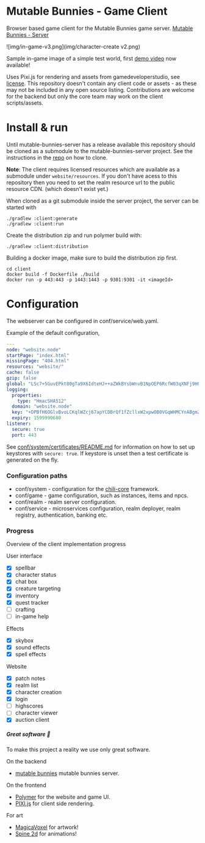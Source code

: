 # Mutable Bunnies - Game Client

Browser based game client for the Mutable Bunnies game server. [Mutable Bunnies - Server](https://github.com/codingchili/mutable-bunnies-server)

![img/in-game-v3.png](img/character-create v2.png)

Sample in-game image of a simple test world, first [demo video](https://www.youtube.com/watch?v=TlFcvCJb9lw) now available!

Uses Pixi.js for rendering and assets from gamedeveloperstudio, see [license](https://www.gamedeveloperstudio.com/license.php). This repository doesn't contain any client code or assets - as these may not be included in any open source listing. Contributions are welcome for the backend but only the core team may work on the client scripts/assets.

# Install & run

Until mutable-bunnies-server has a release available this repository should be cloned as a submodule to the 
mutable-bunnies-server project. See the instructions in the [repo](https://github.com/codingchili/mutable-bunnies-server)
on how to clone.

**Note**: The client requires licensed resources which are available as a submodule under 
`website/resources`. If you don't have acess to this repository then you need to set the
realm resource url to the public resource CDN. (which doesn't exist yet.)

When cloned as a git submodule inside the server project, the server can be started with

```console
./gradlew :client:generate
./gradlew :client:run
```

Create the distribution zip and run polymer build with:
```console
./gradlew :client:distribution
```

Building a docker image, make sure to build the distribution zip first.

```console
cd client
docker build -f Dockerfile ./build
docker run -p 443:443 -p 1443:1443 -p 9301:9301 -it <imageId>
```

# Configuration

The webserver can be configured in conf/service/web.yaml.

Example of the default configuration,

```yaml
---
node: "website.node"
startPage: "index.html"
missingPage: "404.html"
resources: "website/"
cache: false
gzip: false
global: "LSc7+5GuvEPkt80gTa9X6IdteHJ++aZWkBYsbWnvB1NpOEP6RcfW03qXNFj9HO4YAUX6JxohipZm51rReU553Q=="
logging:
  properties:
    type: "HmacSHA512"
  domain: "website.node"
  key: "+DPBfH6OGlvBvoLCKqlWZcj67apYCDBrQf1fZcllxW2xpwOB0VGqWHMCYnABgmZsS1NWNvk+6VOpQPfFbf5LKA=="
  expiry: 1599990680
listener:
  secure: true
  port: 443
```

See [conf/system/certificates/README.md](conf/system/certificates/README.md) for information on how to set up keystores
with `secure: true`. If keystore is unset then a test certificate is generated on the fly.

### Configuration paths

- conf/system - configuration for the [chili-core](https://github.com/codingchili/chili-core) framework.
- conf/game - game configuration, such as instances, items and npcs.
- conf/realm - realm server configuration.
- conf/service - microservices configuration, realm deployer, realm registry, authentication, banking etc.


### Progress

Overview of the client implementation progress

User interface
- [X] spellbar
- [X] character status
- [X] chat box
- [X] creature targeting
- [X] inventory
- [X] quest tracker
- [ ] crafting
- [ ] in-game help

Effects
- [X] skybox
- [X] sound effects
- [X] spell effects

Website
- [X] patch notes
- [X] realm list
- [X] character creation
- [X] login
- [ ] highscores
- [ ] character viewer
- [x] auction client

##### Great software :blue_heart:
To make this project a reality we use only great software.

On the backend
- [mutable bunnies](https://github.com/codingchili/mutable-bunnies-server)  mutable bunnies server.

On the frontend
- [Polymer](https://www.polymer-project.org/) for the website and game UI.
- [PIXI.js](http://www.pixijs.com/) for client side rendering.

For art
- [MagicaVoxel](https://ephtracy.github.io/) for artwork!
- [Spine 2d](http://esotericsoftware.com/) for animations!


